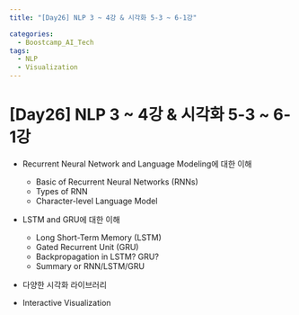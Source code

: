 ```yaml
---
title: "[Day26] NLP 3 ~ 4강 & 시각화 5-3 ~ 6-1강"

categories:
  - Boostcamp_AI_Tech
tags:
  - NLP
  - Visualization
---
```


# [Day26] NLP 3 ~ 4강 & 시각화 5-3 ~ 6-1강

* Recurrent Neural Network and Language Modeling에 대한 이해
  * Basic of Recurrent Neural Networks (RNNs)
  * Types of RNN
  * Character-level Language Model
  
* LSTM and GRU에 대한 이해
  * Long Short-Term Memory (LSTM)
  * Gated Recurrent Unit (GRU)
  * Backpropagation in LSTM? GRU?
  * Summary or RNN/LSTM/GRU
    
* 다양한 시각화 라이브러리

* Interactive Visualization